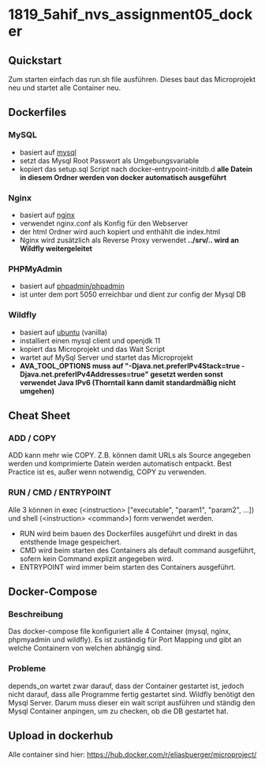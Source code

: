 # 1819_5ahif_nvs_assignment05_docker

## Quickstart

Zum starten einfach das run.sh file ausführen.
Dieses baut das Microprojekt neu und startet alle Container neu.

## Dockerfiles

### MySQL

- basiert auf [mysql](https://hub.docker.com/_/mysql/)
- setzt das Mysql Root Passwort als Umgebungsvariable
- kopiert das setup.sql Script nach docker-entrypoint-initdb.d **alle Datein in diesem Ordner werden von docker automatisch ausgeführt**

### Nginx

- basiert auf [nginx](https://hub.docker.com/_/nginx/)
- verwendet nginx.conf als Konfig für den Webserver
- der html Ordner wird auch kopiert und enthählt die index.html
- Nginx wird zusätzlich als Reverse Proxy verwendet **../srv/.. wird an Wildfly weitergeleitet**

### PHPMyAdmin

- basiert auf [phpadmin/phpadmin](https://hub.docker.com/r/phpmyadmin/phpmyadmin/)
- ist unter dem port 5050 erreichbar und dient zur config der Mysql DB

### Wildfly

- basiert auf [ubuntu](https://hub.docker.com/_/ubuntu/) (vanilla)
- installiert einen mysql client und openjdk 11
- kopiert das Microprojekt und das Wait Script
- wartet auf MySql Server und startet das Microprojekt 
- **AVA_TOOL_OPTIONS muss auf "-Djava.net.preferIPv4Stack=true -Djava.net.preferIPv4Addresses=true" gesetzt werden sonst verwendet Java IPv6 (Thorntail kann damit standardmäßig nicht umgehen)**

## Cheat Sheet

### ADD / COPY

ADD kann mehr wie COPY. Z.B. können damit URLs als Source angegeben werden und komprimierte Datein werden automatisch entpackt.
Best Practice ist es, außer wenn notwendig, COPY zu verwenden.

### RUN / CMD / ENTRYPOINT

Alle 3 können in exec (\<instruction\> ["executable", "param1", "param2", ...]) und shell (\<instruction\> \<command\>) form verwendet werden.
- RUN wird beim bauen des Dockerfiles ausgeführt und direkt in das entsthende Image gespeichert.
- CMD wird beim starten des Containers als default command ausgeführt, sofern kein Command explizit angegeben wird.
- ENTRYPOINT wird immer beim starten des Containers ausgeführt.

## Docker-Compose

### Beschreibung

Das docker-compose file konfiguriert alle 4 Container (mysql, nginx, phpmyadmin und wildfly). Es ist zuständig für Port Mapping und gibt an welche Containern von welchen abhängig sind.

### Probleme

depends_on wartet zwar darauf, dass der Container gestartet ist, jedoch nicht darauf, dass alle Programme fertig gestartet sind. Wildfly benötigt den Mysql Server. Darum muss dieser ein wait script ausführen und ständig den Mysql Container anpingen, um zu checken, ob die DB gestartet hat.

## Upload in dockerhub

Alle container sind hier: https://hub.docker.com/r/eliasbuerger/microproject/